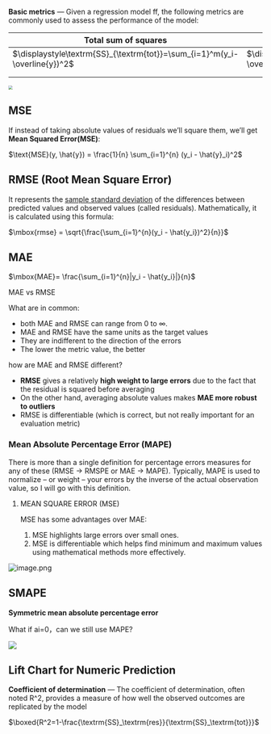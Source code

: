 **Basic metrics** ― Given a regression model ff, the following metrics are commonly used to assess the performance of the model:

| Total sum of squares                                         | **Explained sum of squares**                                 | **Residual sum of squares**                                  |
| ------------------------------------------------------------ | ------------------------------------------------------------ | ------------------------------------------------------------ |
| $\displaystyle\textrm{SS}_{\textrm{tot}}=\sum_{i=1}^m(y_i-\overline{y})^2$ | $\displaystyle\textrm{SS}_{\textrm{reg}}=\sum_{i=1}^m(f(x_i)-\overline{y})^2$ | $\displaystyle\textrm{SS}_{\textrm{res}}=\sum_{i=1}^m(y_i-f(x_i))^2$ |
|                                                              |                                                              |                                                              |
|                                                              |                                                              |                                                              |

<img src='https://miro.medium.com/max/2162/1*8VM2PELQ-oeM0O3ya7BIyQ.png' style="zoom:50%;" >

## MSE

If instead of taking absolute values of residuals we’ll square them, we’ll get **Mean Squared Error(MSE)**:

$\text{MSE}(y, \hat{y}) = \frac{1}{n} \sum_{i=1}^{n} (y_i - \hat{y}_i)^2$



## RMSE (Root Mean Square Error)

It represents the [sample standard deviation](https://en.wikipedia.org/wiki/Sample_standard_deviation) of the differences between predicted values and observed values (called residuals). Mathematically, it is calculated using this formula:

$\mbox{rmse} = \sqrt{\frac{\sum_{i=1}^{n}(y_i - \hat{y_i})^2}{n}}$



## MAE

$\mbox{MAE}= \frac{\sum_{i=1}^{n}|y_i - \hat{y_i}|}{n}$



MAE vs RMSE

What are in common:

- both MAE and RMSE can range from 0 to ∞.
- MAE and RMSE have the same units as the target values
- They are indifferent to the direction of the errors 
- The lower the metric value, the better

how are MAE and RMSE different?

- **RMSE** gives a relatively **high weight to large errors** due to the fact that the residual is squared before averaging
- On the other hand, averaging absolute values makes **MAE more robust to outliers**
- RMSE is differentiable (which is correct, but not really important for an evaluation metric)



### Mean Absolute Percentage Error (MAPE)

There is more than a single definition for percentage errors measures for any of these (RMSE → RMSPE or MAE → MAPE). Typically, MAPE is used to normalize – or weight – your errors by the inverse of the actual observation value, so I will go with this definition.



1. MEAN SQUARE ERROR (MSE)

   MSE has some advantages over MAE:
   1) MSE highlights large errors over small ones.
   2) MSE is differentiable which helps find minimum and maximum values using mathematical methods more effectively.

![image.png](https://i.loli.net/2019/10/18/EQqdeTon7zCKpGM.png)



## SMAPE

**Symmetric mean absolute percentage error**

What if ai=0，can we still use MAPE?  

<img src='https://wikimedia.org/api/rest_v1/media/math/render/svg/9d7003eba8a7ffe2379cd5c232adf78daa3d1edf'>





## Lift Chart for Numeric Prediction





**Coefficient of determination** ― The coefficient of determination, often noted R^2, provides a measure of how well the observed outcomes are replicated by the model

$\boxed{R^2=1-\frac{\textrm{SS}_\textrm{res}}{\textrm{SS}_\textrm{tot}}}$